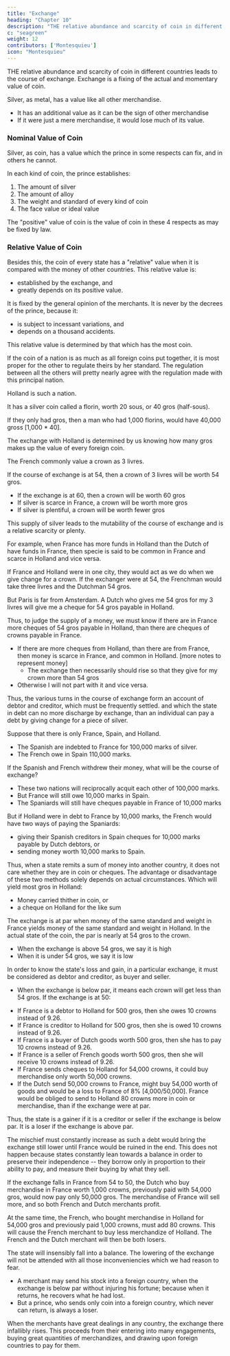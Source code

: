 ```yaml
---
title: "Exchange"
heading: "Chapter 10"
description: "THE relative abundance and scarcity of coin in different countries leads to the course of exchange. Exchange is a fixing of the actual and momentary value of coin"
c: "seagreen"
weight: 12
contributors: ['Montesquieu']
icon: "Montesquieu"
---
```



THE relative abundance and scarcity of coin in different countries leads to the course of exchange. Exchange is a fixing of the actual and momentary value of coin.

Silver, as metal, has a value like all other merchandise.
- It has an additional value as it can be the sign of other merchandise
- If it were just a mere merchandise, it would lose much of its value.


### Nominal Value of Coin

Silver, as coin, has a value which the prince in some respects can fix, and in others he cannot.

In each kind of coin, the prince establishes:

1. The amount of silver
2. The amount of alloy
3. The weight and standard of every kind of coin
4. The face value or ideal value 

The "positive" value of coin is the value of coin in these 4 respects as may be fixed by law.


### Relative Value of Coin

Besides this, the coin of every state has a "relative" value when it is compared with the money of other countries. This relative value is:
- established by the exchange, and
- greatly depends on its positive value.

It is fixed by the general opinion of the merchants. It is never by the decrees of the prince, because it:
- is subject to incessant variations, and
- depends on a thousand accidents.

This relative value is determined by that which has the most coin.

If the coin of a nation is as much as all foreign coins put together, it is most proper for the other to regulate theirs by her standard. The regulation between all the others will pretty nearly agree with the regulation made with this principal nation.

Holland is such a nation. 

It has a silver coin called a florin, worth 20 sous, or 40 gros (half-sous). 

If they only had gros, then a man who had 1,000 florins, would have 40,000 gross [1,000 * 40]. 

The exchange with Holland is determined by us knowing how many gros makes up the value of every foreign coin.

The French commonly value a crown as 3 livres. 

If the course of exchange is at 54, then a crown of 3 livres will be worth 54 gros.
- If the exchange is at 60, then a crown will be worth 60 gros
- If silver is scarce in France, a crown will be worth more gros
- If silver is plentiful, a crown will be worth fewer gros

This supply of silver leads to the mutability of the course of exchange and is a relative scarcity or plenty. 

For example, when France has more funds in Holland than the Dutch of have funds in France, then specie is said to be common in France and scarce in Holland and vice versa.

If France and Holland were in one city, they would act as we do when we give change for a crown.
If the exchanger were at 54, the Frenchman would take three livres and the Dutchman 54 gros.
    
But Paris is far from Amsterdam. A Dutch who gives me 54 gros for my 3 livres will give me a cheque for 54 gros payable in Holland.
<!-- The 54 gros is not the thing in question; but a bill for that sum. -->

Thus, to judge the supply of a money, we must know if there are in France more cheques of 54 gros payable in Holland, than there are cheques of crowns payable in France.
- If there are more cheques from Holland, than there are from France, then money is scarce in France, and common in Holland. [more notes to represent money]
  - The exchange then necessarily should rise so that they give for my crown more than 54 gros
- Otherwise I will not part with it and vice versa.

Thus, the various turns in the course of exchange form an account of debtor and creditor, which must be frequently settled.
and which the state in debt can no more discharge by exchange, than an individual can pay a debt by giving change for a piece of silver.

Suppose that there is only France, Spain, and Holland.
- The Spanish are indebted to France for 100,000 marks of silver.
- The French owe in Spain 110,000 marks.

If the Spanish and French withdrew their money, what will be the course of exchange?
- These two nations will reciprocally acquit each other of 100,000 marks.
- But France will still owe 10,000 marks in Spain.
- The Spaniards will still have cheques payable in France of 10,000 marks
        
But if Holland were in debt to France by 10,000 marks, the French would have two ways of paying the Spaniards:
- giving their Spanish creditors in Spain cheques for 10,000 marks payable by Dutch debtors, or
- sending money worth 10,000 marks to Spain.

Thus, when a state remits a sum of money into another country, it does not care whether they are in coin or cheques. The advantage or disadvantage of these two methods solely depends on actual circumstances. Which will yield most gros in Holland:
- Money carried thither in coin, or
- a cheque on Holland for the like sum

The exchange is at par when money of the same standard and weight in France yields money of the same standard and weight in Holland. In the actual state of the coin, the par is nearly at 54 gros to the crown.
- When the exchange is above 54 gros, we say it is high
- When it is under 54 gros, we say it is low

In order to know the state's loss and gain, in a particular exchange, it must be considered as debtor and creditor, as buyer and seller. 
- When the exchange is below par, it means each crown will get less than 54 gros. If the exchange is at 50:

<!--  it loses as a debtor, and gains as a creditor; it loses as a buyer, and gains as a seller. -->

  - If France is a debtor to Holland for 500 gros, then she owes 10 crowns instead of 9.26.
  - If France is creditor to Holland for 500 gros, then she is owed 10 crowns instead of 9.26.
  - If France is a buyer of Dutch goods worth 500 gros, then she has to pay 10 crowns instead of 9.26.
  - If France is a seller of French goods worth 500 gros, then she will receive 10 crowns instead of 9.26.
  - If France sends cheques to Holland for 54,000 crowns, it could buy merchandise only worth 50,000 crowns.
  - If the Dutch send 50,000 crowns to France, might buy 54,000 worth of goods and would be a loss to France of 8% [4,000/50,000]. France would be obliged to send to Holland 80 crowns more in coin or merchandise, than if the exchange were at par.

Thus, the state is a gainer if it is a creditor or seller if the exchange is below par. It is a loser if the exchange is above par. 

<!--     I sell my merchandize in Holland for a certain number of gros.
    I receive then more crowns in France, when for every 50 gros I receive a crown, than I should do if I received only the same crown for every 54.
    The contrary to this takes place in the other state.
    If the Dutch are indebted a certain number of crowns to France, they will gain; if this money is owing to them, they will lose; if they sell, they lose; and if they buy, they gain. -->

The mischief must constantly increase as such a debt would bring the exchange still lower until France would be ruined in the end. This does not happen because states constantly lean towards a balance in order to preserve their independence -- they borrow only in proportion to their ability to pay, and measure their buying by what they sell.

If the exchange falls in France from 54 to 50, the Dutch who buy merchandise in France worth 1,000 crowns, previously paid with 54,000 gros, would now pay only 50,000 gros. The merchandise of France will sell more, and so both French and Dutch merchants profit.

At the same time, the French, who bought merchandise in Holland for 54,000 gros and previously paid 1,000 crowns, must add 80 crowns. This will cause the French merchant to buy less merchandize of Holland. The French and the Dutch merchant will then be both losers.

The state will insensibly fall into a balance. The lowering of the exchange will not be attended with all those inconveniencies which we had reason to fear. 
- A merchant may send his stock into a foreign country, when the exchange is below par without injuring his fortune; because when it returns, he recovers what he had lost.
- But a prince, who sends only coin into a foreign country, which never can return, is always a loser.

When the merchants have great dealings in any country, the exchange there infallibly rises. This proceeds from their entering into many engagements, buying great quantities of merchandizes, and drawing upon foreign countries to pay for them.

